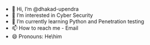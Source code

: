 - 👋 Hi, I’m @dhakad-upendra
- 👀 I’m interested in Cyber Security
- 🌱 I’m currently learning Python and Penetration testing
- 📫 How to reach me - Email
- 😄 Pronouns:  He\him
 

<!---
dhakad-upendra/dhakad-upendra is a ✨ special ✨ repository because its `README.md` (this file) appears on your GitHub profile.
You can click the Preview link to take a look at your changes.
--->
